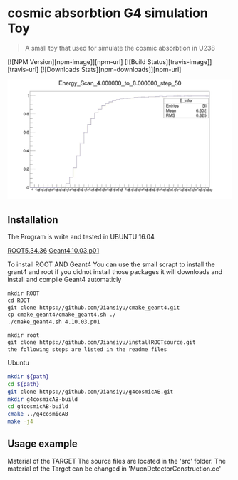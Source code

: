 # cosmic absorbtion G4 simulation Toy
> A small toy that used for simulate the cosmic absorbtion in U238

[![NPM Version][npm-image]][npm-url]
[![Build Status][travis-image]][travis-url]
[![Downloads Stats][npm-downloads]][npm-url]


![](example.jpg)



## Installation

The Program is write and tested in UBUNTU 16.04

[ROOT5.34.36](https://root.cern.ch/)
[Geant4.10.03.p01](https://geant4.web.cern.ch)

To install ROOT AND Geant4
	You can use the small scrapt to install the grant4 and root if you didnot install those packages
	it will downloads and install and compile Geant4 automaticly
```
mkdir ROOT
cd ROOT
git clone https://github.com/Jiansiyu/cmake_geant4.git
cp cmake_geant4/cmake_geant4.sh ./
./cmake_geant4.sh 4.10.03.p01
```
```
mkdir root
git clone https://github.com/Jiansiyu/installROOTsource.git
the following steps are listed in the readme files
```


Ubuntu
```sh
mkdir ${path}
cd ${path}
git clone https://github.com/Jiansiyu/g4cosmicAB.git
mkdir g4cosmicAB-build
cd g4cosmicAB-build
cmake ../g4cosmicAB
make -j4
```


## Usage example

Material of the TARGET
The source files are located in the 'src' folder. The material of the Target can be changed in 'MuonDetectorConstruction.cc'


